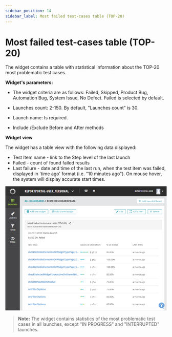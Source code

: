 ```yaml
---
sidebar_position: 14
sidebar_label: Most failed test-cases table (TOP-20)
---
```


# Most failed test-cases table (TOP-20)

The widget contains a table with statistical information about the TOP-20 most problematic test cases.

**Widget's parameters:**

- The widget criteria are as follows: Failed, Skipped, Product Bug, Automation Bug, System Issue, No Defect. Failed is selected by default.

- Launches count: 2-150. By default, "Launches count" is 30.

- Launch name: Is required.

- Include /Exclude  Before and After methods

**Widget view**

The widget has a table view with the following data displayed:

- Test Item name - link to the Step level of the last launch
- Failed - count of found failed results
- Last failure - date and time of the last run, when the test item was failed, displayed in 'time ago' format (i.e. "10 minutes ago").
  On mouse hover, the system will display accurate start times.

![Image](img/widget-types/mostFailureTestCasesTable.png)

>**Note:**
The widget contains statistics of the most problematic test cases in all launches, except "IN PROGRESS" and "INTERRUPTED" launches.